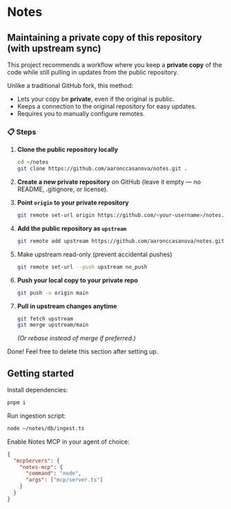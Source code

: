 # Notes

## Maintaining a private copy of this repository (with upstream sync)

This project recommends a workflow where you keep a **private copy** of the code while still pulling in updates from the public repository.

Unlike a traditional GitHub fork, this method:

- Lets your copy be **private**, even if the original is public.
- Keeps a connection to the original repository for easy updates.
- Requires you to manually configure remotes.

### 📋 Steps

1. **Clone the public repository locally**

   ```bash
   cd ~/notes
   git clone https://github.com/aaronccasanova/notes.git .
   ```

2. **Create a new private repository** on GitHub (leave it empty — no README, .gitignore, or license).

3. **Point `origin` to your private repository**

   ```bash
   git remote set-url origin https://github.com/<your-username>/notes.git
   ```

4. **Add the public repository as `upstream`**

   ```bash
   git remote add upstream https://github.com/aaronccasanova/notes.git
   ```

5. Make upstream read-only (prevent accidental pushes)

   ```bash
   git remote set-url --push upstream no_push
   ```

6. **Push your local copy to your private repo**

   ```bash
   git push -u origin main
   ```

7. **Pull in upstream changes anytime**

   ```bash
   git fetch upstream
   git merge upstream/main
   ```

   _(Or rebase instead of merge if preferred.)_

Done! Feel free to delete this section after setting up.

## Getting started

Install dependencies:

```bash
pnpm i
```

Run ingestion script:

```bash
node ~/notes/db/ingest.ts
```

Enable Notes MCP in your agent of choice:

```json
{
  "mcpServers": {
    "notes-mcp": {
      "command": "node",
      "args": ["mcp/server.ts"]
    }
  }
}
```
